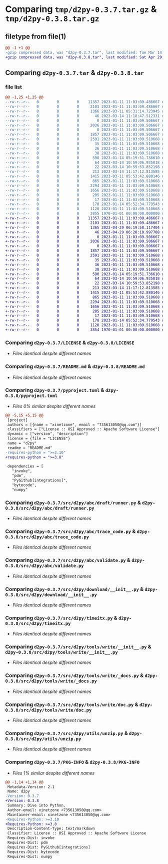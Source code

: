 # Comparing `tmp/d2py-0.3.7.tar.gz` & `tmp/d2py-0.3.8.tar.gz`

## filetype from file(1)

```diff
@@ -1 +1 @@
-gzip compressed data, was "d2py-0.3.7.tar", last modified: Tue Mar 14 11:19:19 2023, max compression
+gzip compressed data, was "d2py-0.3.8.tar", last modified: Sat Apr 29 06:20:39 2023, max compression
```

## Comparing `d2py-0.3.7.tar` & `d2py-0.3.8.tar`

### file list

```diff
@@ -1,25 +1,25 @@
--rw-r--r--   0        0        0    11357 2023-01-11 11:03:09.486667 d2py-0.3.7/LICENSE
--rw-r--r--   0        0        0     2103 2023-01-11 11:03:09.486667 d2py-0.3.7/README.md
--rw-r--r--   0        0        0     1366 2023-03-11 05:31:14.723945 d2py-0.3.7/pyproject.toml
--rw-r--r--   0        0        0       46 2023-03-14 11:18:47.512331 d2py-0.3.7/src/d2py/__init__.py
--rw-r--r--   0        0        0        0 2023-01-11 11:03:09.506667 d2py-0.3.7/src/d2py/abc/__init__.py
--rw-r--r--   0        0        0     2036 2023-01-11 11:03:09.506667 d2py-0.3.7/src/d2py/abc/draft/runner.py
--rw-r--r--   0        0        0        0 2023-01-11 11:03:09.506667 d2py-0.3.7/src/d2py/abc/profile.py
--rw-r--r--   0        0        0     1857 2023-01-11 11:03:09.506667 d2py-0.3.7/src/d2py/abc/trace_code.py
--rw-r--r--   0        0        0     2591 2023-01-11 11:03:09.510668 d2py-0.3.7/src/d2py/abc/validate.py
--rw-r--r--   0        0        0       35 2023-01-11 11:03:09.510668 d2py-0.3.7/src/d2py/algebra/__init__.py
--rw-r--r--   0        0        0       36 2023-01-11 11:03:09.510668 d2py-0.3.7/src/d2py/analysis/__init__.py
--rw-r--r--   0        0        0       38 2023-01-11 11:03:09.510668 d2py-0.3.7/src/d2py/analysis/numbers.py
--rw-r--r--   0        0        0      590 2023-01-14 05:19:51.736610 d2py-0.3.7/src/d2py/download/__init__.py
--rw-r--r--   0        0        0       64 2023-03-14 10:59:06.935018 d2py-0.3.7/src/d2py/quantum/__init__.py
--rw-r--r--   0        0        0       22 2023-03-14 10:59:53.852198 d2py-0.3.7/src/d2py/quantum/graph/__init__.py
--rw-r--r--   0        0        0      213 2023-03-14 11:17:12.813585 d2py-0.3.7/src/d2py/quantum/graph/tree.py
--rw-r--r--   0        0        0     1415 2023-03-11 05:53:42.880146 d2py-0.3.7/src/d2py/timeitx.py
--rw-r--r--   0        0        0      865 2023-01-11 11:03:09.510668 d2py-0.3.7/src/d2py/tools/write/__init__.py
--rw-r--r--   0        0        0     2294 2023-01-11 11:03:09.510668 d2py-0.3.7/src/d2py/tools/write/_docs.py
--rw-r--r--   0        0        0     1656 2023-01-11 11:03:09.510668 d2py-0.3.7/src/d2py/tools/write/doc.py
--rw-r--r--   0        0        0      205 2023-01-11 11:03:09.510668 d2py-0.3.7/src/d2py/tools/write/release.py
--rw-r--r--   0        0        0       17 2023-01-11 11:03:09.510668 d2py-0.3.7/src/d2py/utils/__init__.py
--rw-r--r--   0        0        0      178 2023-01-14 05:52:34.779543 d2py-0.3.7/src/d2py/utils/file.py
--rw-r--r--   0        0        0     1120 2023-01-11 11:03:09.510668 d2py-0.3.7/src/d2py/utils/unzip.py
--rw-r--r--   0        0        0     3855 1970-01-01 00:00:00.000000 d2py-0.3.7/PKG-INFO
+-rw-r--r--   0        0        0    11357 2023-01-11 11:03:09.486667 d2py-0.3.8/LICENSE
+-rw-r--r--   0        0        0     2103 2023-01-11 11:03:09.486667 d2py-0.3.8/README.md
+-rw-r--r--   0        0        0     1365 2023-04-29 06:19:58.117404 d2py-0.3.8/pyproject.toml
+-rw-r--r--   0        0        0       46 2023-04-29 06:20:10.997708 d2py-0.3.8/src/d2py/__init__.py
+-rw-r--r--   0        0        0        0 2023-01-11 11:03:09.506667 d2py-0.3.8/src/d2py/abc/__init__.py
+-rw-r--r--   0        0        0     2036 2023-01-11 11:03:09.506667 d2py-0.3.8/src/d2py/abc/draft/runner.py
+-rw-r--r--   0        0        0        0 2023-01-11 11:03:09.506667 d2py-0.3.8/src/d2py/abc/profile.py
+-rw-r--r--   0        0        0     1857 2023-01-11 11:03:09.506667 d2py-0.3.8/src/d2py/abc/trace_code.py
+-rw-r--r--   0        0        0     2591 2023-01-11 11:03:09.510668 d2py-0.3.8/src/d2py/abc/validate.py
+-rw-r--r--   0        0        0       35 2023-01-11 11:03:09.510668 d2py-0.3.8/src/d2py/algebra/__init__.py
+-rw-r--r--   0        0        0       36 2023-01-11 11:03:09.510668 d2py-0.3.8/src/d2py/analysis/__init__.py
+-rw-r--r--   0        0        0       38 2023-01-11 11:03:09.510668 d2py-0.3.8/src/d2py/analysis/numbers.py
+-rw-r--r--   0        0        0      590 2023-01-14 05:19:51.736610 d2py-0.3.8/src/d2py/download/__init__.py
+-rw-r--r--   0        0        0       64 2023-03-14 10:59:06.935018 d2py-0.3.8/src/d2py/quantum/__init__.py
+-rw-r--r--   0        0        0       22 2023-03-14 10:59:53.852198 d2py-0.3.8/src/d2py/quantum/graph/__init__.py
+-rw-r--r--   0        0        0      213 2023-03-14 11:17:12.813585 d2py-0.3.8/src/d2py/quantum/graph/tree.py
+-rw-r--r--   0        0        0     1415 2023-03-11 05:53:42.880146 d2py-0.3.8/src/d2py/timeitx.py
+-rw-r--r--   0        0        0      865 2023-01-11 11:03:09.510668 d2py-0.3.8/src/d2py/tools/write/__init__.py
+-rw-r--r--   0        0        0     2294 2023-01-11 11:03:09.510668 d2py-0.3.8/src/d2py/tools/write/_docs.py
+-rw-r--r--   0        0        0     1656 2023-01-11 11:03:09.510668 d2py-0.3.8/src/d2py/tools/write/doc.py
+-rw-r--r--   0        0        0      205 2023-01-11 11:03:09.510668 d2py-0.3.8/src/d2py/tools/write/release.py
+-rw-r--r--   0        0        0       17 2023-01-11 11:03:09.510668 d2py-0.3.8/src/d2py/utils/__init__.py
+-rw-r--r--   0        0        0      178 2023-01-14 05:52:34.779543 d2py-0.3.8/src/d2py/utils/file.py
+-rw-r--r--   0        0        0     1120 2023-01-11 11:03:09.510668 d2py-0.3.8/src/d2py/utils/unzip.py
+-rw-r--r--   0        0        0     3854 1970-01-01 00:00:00.000000 d2py-0.3.8/PKG-INFO
```

### Comparing `d2py-0.3.7/LICENSE` & `d2py-0.3.8/LICENSE`

 * *Files identical despite different names*

### Comparing `d2py-0.3.7/README.md` & `d2py-0.3.8/README.md`

 * *Files identical despite different names*

### Comparing `d2py-0.3.7/pyproject.toml` & `d2py-0.3.8/pyproject.toml`

 * *Files 0% similar despite different names*

```diff
@@ -5,15 +5,15 @@
 [project]
 authors = [{name = "xinetzone", email = "735613050@qq.com"}]
 classifiers = ["License :: OSI Approved :: Apache Software License"]
 dynamic = ["version", "description"]
 license = {file = "LICENSE"}
 name = "d2py"
 readme = "README.md"
-requires-python = ">=3.10"
+requires-python = ">=3.8"
 
 dependencies = [
   "invoke",
   "pdm",
   "PyGithub[integrations]",
   "bytecode",
   "numpy"
```

### Comparing `d2py-0.3.7/src/d2py/abc/draft/runner.py` & `d2py-0.3.8/src/d2py/abc/draft/runner.py`

 * *Files identical despite different names*

### Comparing `d2py-0.3.7/src/d2py/abc/trace_code.py` & `d2py-0.3.8/src/d2py/abc/trace_code.py`

 * *Files identical despite different names*

### Comparing `d2py-0.3.7/src/d2py/abc/validate.py` & `d2py-0.3.8/src/d2py/abc/validate.py`

 * *Files identical despite different names*

### Comparing `d2py-0.3.7/src/d2py/download/__init__.py` & `d2py-0.3.8/src/d2py/download/__init__.py`

 * *Files identical despite different names*

### Comparing `d2py-0.3.7/src/d2py/timeitx.py` & `d2py-0.3.8/src/d2py/timeitx.py`

 * *Files identical despite different names*

### Comparing `d2py-0.3.7/src/d2py/tools/write/__init__.py` & `d2py-0.3.8/src/d2py/tools/write/__init__.py`

 * *Files identical despite different names*

### Comparing `d2py-0.3.7/src/d2py/tools/write/_docs.py` & `d2py-0.3.8/src/d2py/tools/write/_docs.py`

 * *Files identical despite different names*

### Comparing `d2py-0.3.7/src/d2py/tools/write/doc.py` & `d2py-0.3.8/src/d2py/tools/write/doc.py`

 * *Files identical despite different names*

### Comparing `d2py-0.3.7/src/d2py/utils/unzip.py` & `d2py-0.3.8/src/d2py/utils/unzip.py`

 * *Files identical despite different names*

### Comparing `d2py-0.3.7/PKG-INFO` & `d2py-0.3.8/PKG-INFO`

 * *Files 1% similar despite different names*

```diff
@@ -1,14 +1,14 @@
 Metadata-Version: 2.1
 Name: d2py
-Version: 0.3.7
+Version: 0.3.8
 Summary: Dive into Python.
 Author-email: xinetzone <735613050@qq.com>
 Maintainer-email: xinetzone <735613050@qq.com>
-Requires-Python: >=3.10
+Requires-Python: >=3.8
 Description-Content-Type: text/markdown
 Classifier: License :: OSI Approved :: Apache Software License
 Requires-Dist: invoke
 Requires-Dist: pdm
 Requires-Dist: PyGithub[integrations]
 Requires-Dist: bytecode
 Requires-Dist: numpy
```

